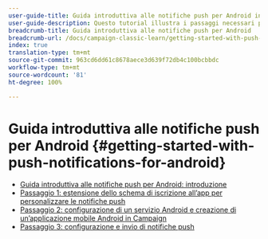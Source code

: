 ```yaml
---
user-guide-title: Guida introduttiva alle notifiche push per Android in Campaign Classic
user-guide-description: Questo tutorial illustra i passaggi necessari per inviare notifiche push da Adobe Campaign a un’app Android.
breadcrumb-title: Guida introduttiva alle notifiche push per Android
breadcrumb-url: /docs/campaign-classic-learn/getting-started-with-push-notifications-for-android/introduction.html
index: true
translation-type: tm+mt
source-git-commit: 963cd6dd61c8678aece3d639f72db4c100bcbbdc
workflow-type: tm+mt
source-wordcount: '81'
ht-degree: 100%

---
```



# Guida introduttiva alle notifiche push per Android {#getting-started-with-push-notifications-for-android}

+ [Guida introduttiva alle notifiche push per Android: introduzione](/help/tutorial-getting-started-with-push-notifications-for-android/introduction.md)
+ [Passaggio 1: estensione dello schema di iscrizione all’app per personalizzare le notifiche push](/help/tutorial-getting-started-with-push-notifications-for-android/extending-the-app-subscription-schema.md)
+ [Passaggio 2: configurazione di un servizio Android e creazione di un’applicazione mobile Android in Campaign](/help/tutorial-getting-started-with-push-notifications-for-android/configuring-an-android-service-in-campaign.md)
+ [Passaggio 3: configurazione e invio di notifiche push](/help/tutorial-getting-started-with-push-notifications-for-android/configuring-and-sending-push-notifications.md)
